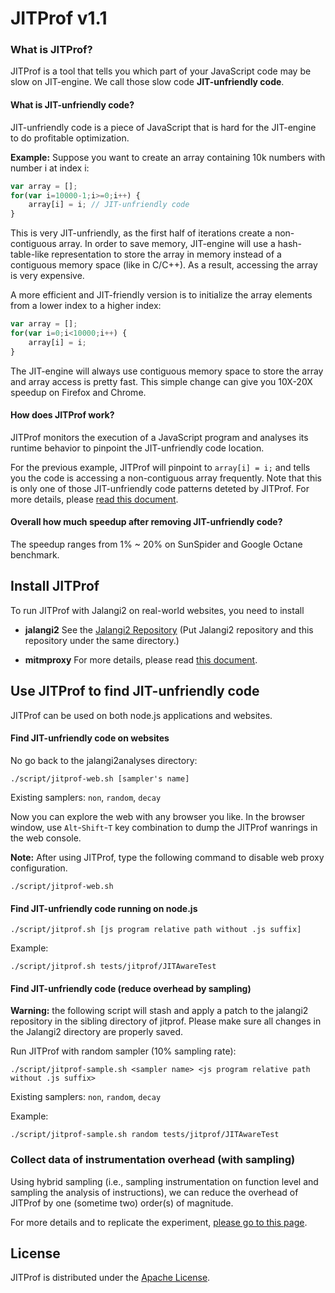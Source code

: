 JITProf v1.1
=====================
### What is JITProf?

JITProf is a tool that tells you which part of your JavaScript code may be slow on JIT-engine. We call those slow code **JIT-unfriendly code**.

#### What is JIT-unfriendly code?

JIT-unfriendly code is a piece of JavaScript that is hard for the JIT-engine to do profitable optimization.

**Example:** Suppose you want to create an array containing 10k numbers with number i at index i:

```javascript
var array = [];
for(var i=10000-1;i>=0;i++) {
	array[i] = i; // JIT-unfriendly code
}
```

This is very JIT-unfriendly, as the first half of iterations create a non-contiguous array.
In order to save memory, JIT-engine will use a hash-table-like representation to store the array
in memory instead of a contiguous memory space (like in C/C++). As a result, accessing the array is very expensive.

A more efficient and JIT-friendly version is to initialize the array elements from a lower index to a higher index:

```javascript
var array = [];
for(var i=0;i<10000;i++) {
	array[i] = i;
}
```

The JIT-engine will always use contiguous memory space to store the array and array access is pretty fast.
This simple change can give you 10X-20X speedup on Firefox and Chrome.

#### How does JITProf work?

JITProf monitors the execution of a JavaScript program and analyses its runtime behavior to pinpoint the JIT-unfriendly code location.

For the previous example, JITProf will pinpoint to ```array[i] = i;``` and tells you the code is accessing a non-contiguous array
frequently. Note that this is only one of those JIT-unfriendly code patterns deteted by JITProf. 
For more details, please [read this document](docs/TR.md).

#### Overall how much speedup after removing JIT-unfriendly code?

The speedup ranges from 1% ~ 20% on SunSpider and Google Octane benchmark.


Install JITProf
---------------

To run JITProf with Jalangi2 on real-world websites, you need to install
	
 * **jalangi2** See the [Jalangi2 Repository](https://github.com/Samsung/jalangi2)
 (Put Jalangi2 repository and this repository under the same directory.)

 * **mitmproxy** For more details, please read [this document](docs/mitmproxy_install.md).

Use JITProf to find JIT-unfriendly code
---------------------------------------

JITProf can be used on both node.js applications and websites.

#### Find JIT-unfriendly code on websites

No go back to the jalangi2analyses directory:


```
./script/jitprof-web.sh [sampler's name]
```

Existing samplers: ```non```, ```random```, ```decay```


Now you can explore the web with any browser you like.
In the browser window, use ```Alt```-```Shift```-```T``` key combination to dump
the JITProf wanrings in the web console.

**Note:** After using JITProf, type the following command to disable web proxy configuration. 
```
./script/jitprof-web.sh
```

#### Find JIT-unfriendly code running on node.js

```
./script/jitprof.sh [js program relative path without .js suffix]
```

Example:

```
./script/jitprof.sh tests/jitprof/JITAwareTest
```

#### Find JIT-unfriendly code (reduce overhead by sampling)

**Warning:** the following script will stash and apply a patch to the jalangi2 repository in the sibling directory of jitprof. Please make sure all changes in the Jalangi2 directory are properly saved.

Run JITProf with random sampler (10% sampling rate):
```
./script/jitprof-sample.sh <sampler name> <js program relative path without .js suffix>
```

Existing samplers: ```non```, ```random```, ```decay```

Example:

```
./script/jitprof-sample.sh random tests/jitprof/JITAwareTest
```


### Collect data of instrumentation overhead (with sampling)

Using hybrid sampling (i.e., sampling instrumentation on function level and sampling the analysis of instructions),
we can reduce the overhead of JITProf by one (sometime two) order(s) of magnitude.

For more details and to replicate the experiment, [please go to this page](exp/hybrid_sampling_exp).

License
-------

JITProf is distributed under the [Apache License](http://www.apache.org/licenses/LICENSE-2.0.html).
